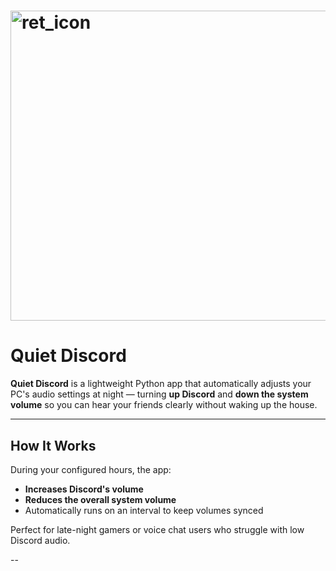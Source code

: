 # <img width="2605" height="496" alt="ret_icon" src="https://github.com/user-attachments/assets/06b4bb29-b889-4170-af9d-568da1478b0a" />
# Quiet Discord

**Quiet Discord** is a lightweight Python app that automatically adjusts your PC's audio settings at night — turning **up Discord** and **down the system volume** so you can hear your friends clearly without waking up the house.

---

## How It Works

During your configured hours, the app:

- **Increases Discord's volume**
- **Reduces the overall system volume**
- Automatically runs on an interval to keep volumes synced

Perfect for late-night gamers or voice chat users who struggle with low Discord audio.

--